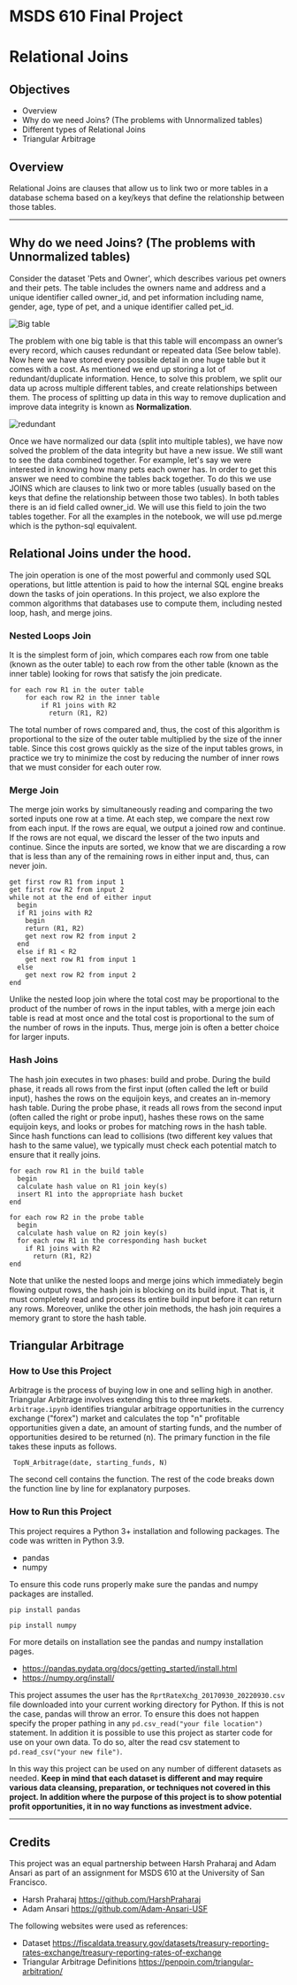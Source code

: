 # MSDS 610 Final Project

# Relational Joins

## Objectives

- Overview
- Why do we need Joins? (The problems with Unnormalized tables)
- Different types of Relational Joins
- Triangular Arbitrage

## Overview
Relational Joins are clauses that allow us to link two or more tables in a database schema based on a key/keys that define the relationship between those tables.  

___
## Why do we need Joins? (The problems with Unnormalized tables)

Consider the dataset 'Pets and Owner', which describes various pet owners and their pets. The table includes the owners name and address and a unique identifier called owner_id, and pet information including name, gender, age, type of pet, and a unique identifier called pet_id.

![Big table](https://user-images.githubusercontent.com/20403651/193718099-90171bbf-cbf5-49c2-809a-67f3322bb24e.png)

The problem with one big table is that this table will encompass an owner’s every record, which causes redundant or repeated data (See below table). Now here we have stored every possible detail in one huge table but it comes with a cost. As mentioned we end up storing a lot of redundant/duplicate information. Hence, to solve this problem, we split our data up across multiple different tables, and create relationships between them. The process of splitting up data in this way to remove duplication and improve data integrity is known as **Normalization**.

![redundant](https://user-images.githubusercontent.com/20403651/193720117-ca482106-9f37-4f16-8199-95980c8235cc.png)


Once we have normalized our data (split into multiple tables), we have now solved the problem of the data integrity but have a new issue. We still want to see the data combined together. For example, let's say we were interested in knowing how many pets each owner has. In order to get this answer we need to combine the tables back together. To do this we use JOINS which are clauses to link two or more tables (usually based on the keys that define the relationship between those two tables). In both tables there is an id field called owner_id. We will use this field to join the two tables together. For all the examples in the notebook, we will use pd.merge which is the python-sql equivalent.
 

## Relational Joins under the hood.
The join operation is one of the most powerful and commonly used SQL operations, but little attention is paid to how the internal SQL engine breaks down the tasks of join operations. In this project, we also explore the common algorithms that databases use to compute them, including nested loop, hash, and merge joins.

### Nested Loops Join
It is the simplest form of join, which compares each row from one table (known as the outer table) to each row from the other table (known as the inner table) looking for rows that satisfy the join predicate.

```
for each row R1 in the outer table
    for each row R2 in the inner table
        if R1 joins with R2
          return (R1, R2)
```
The total number of rows compared and, thus, the cost of this algorithm is proportional to the size of the outer table multiplied by the size of the inner table. Since this cost grows quickly as the size of the input tables grows, in practice we try to minimize the cost by reducing the number of inner rows that we must consider for each outer row.

### Merge Join
The merge join works by simultaneously reading and comparing the two sorted inputs one row at a time.  At each step, we compare the next row from each input.  If the rows are equal, we output a joined row and continue.  If the rows are not equal, we discard the lesser of the two inputs and continue.  Since the inputs are sorted, we know that we are discarding a row that is less than any of the remaining rows in either input and, thus, can never join.

```
get first row R1 from input 1
get first row R2 from input 2
while not at the end of either input
  begin
  if R1 joins with R2
    begin
    return (R1, R2)
    get next row R2 from input 2
  end
  else if R1 < R2
    get next row R1 from input 1
  else
    get next row R2 from input 2
end
```

Unlike the nested loop join where the total cost may be proportional to the product of the number of rows in the input tables, with a merge join each table is read at most once and the total cost is proportional to the sum of the number of rows in the inputs.  Thus, merge join is often a better choice for larger inputs.

### Hash Joins
The hash join executes in two phases: build and probe.  During the build phase, it reads all rows from the first input (often called the left or build input), hashes the rows on the equijoin keys, and creates an in-memory hash table.  During the probe phase, it reads all rows from the second input (often called the right or probe input), hashes these rows on the same equijoin keys, and looks or probes for matching rows in the hash table.  Since hash functions can lead to collisions (two different key values that hash to the same value), we typically must check each potential match to ensure that it really joins.

```
for each row R1 in the build table
  begin
  calculate hash value on R1 join key(s)
  insert R1 into the appropriate hash bucket
end

for each row R2 in the probe table
  begin
  calculate hash value on R2 join key(s)
  for each row R1 in the corresponding hash bucket
    if R1 joins with R2
      return (R1, R2)
end
```
Note that unlike the nested loops and merge joins which immediately begin flowing output rows, the hash join is blocking on its build input.  That is, it must completely read and process its entire build input before it can return any rows.  Moreover, unlike the other join methods, the hash join requires a memory grant to store the hash table.


## Triangular Arbitrage

### How to Use this Project
Arbitrage is the process of buying low in one and selling high in another. Triangular Arbitrage involves extending this to three markets. ``` Arbitrage.ipynb``` identifies triangular arbitrage opportunities in the currency exchange ("forex") market and calculates the top "n" profitable opportunities given a date, an amount of starting funds, and the number of opportunities desired to be returned (n). The primary function in the file takes these inputs as follows.

``` TopN_Arbitrage(date, starting_funds, N)```

The second cell contains the function. The rest of the code breaks down the function line by line for explanatory purposes.


### How to Run this Project
This project requires a Python 3+ installation and following packages. The code was written in Python 3.9.
- pandas
- numpy
 
To ensure this code runs properly make sure the pandas and numpy packages are installed.

```
pip install pandas
```

```
pip install numpy
```

For more details on installation see the pandas and numpy installation pages.

- https://pandas.pydata.org/docs/getting_started/install.html
- https://numpy.org/install/

This project assumes the user has the ```RprtRateXchg_20170930_20220930.csv``` file downloaded into your current working directory for Python. If this is not the case, pandas will throw an error. To ensure this does not happen specify the proper pathing in any ```pd.csv_read("your file location")``` statement. In addition it is possible to use this project as starter code for use on your own data. To do so, alter the read csv statement to ```pd.read_csv("your new file")```.

In this way this project can be used on any number of different datasets as needed. **Keep in mind that each dataset is different and may require various data cleansing, preparation, or techniques not covered in this project. In addition where the purpose of this project is to show potential profit opportunities, it in no way functions as investment advice.**

___

## Credits
This project was an equal partnership between Harsh Praharaj and Adam Ansari as part of an assignment for MSDS 610 at the University of San Francisco.

- Harsh Praharaj https://github.com/HarshPraharaj
- Adam Ansari https://github.com/Adam-Ansari-USF

The following websites were used as references:
- Dataset https://fiscaldata.treasury.gov/datasets/treasury-reporting-rates-exchange/treasury-reporting-rates-of-exchange
- Triangular Arbitrage Definitions https://penpoin.com/triangular-arbitration/
